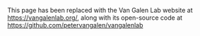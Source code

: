 This page has been replaced with the Van Galen Lab website at https://vangalenlab.org/, along with its open-source code at https://github.com/petervangalen/vangalenlab
